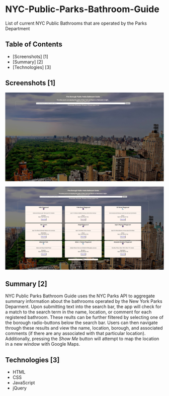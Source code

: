 # NYC-Public-Parks-Bathroom-Guide
List of current NYC Public Bathrooms that are operated by the Parks Department

## Table of Contents

- [Screenshots] [1]
- [Summary] [2]
- [Technologies] [3]

## Screenshots [1]

![Home Screen](/images/home_screen.JPG "Home Screen")

![Results](/images/results_screen.JPG "Results Screen")

## Summary [2]

NYC Public Parks Bathroom Guide uses the NYC Parks API to aggregate summary information about the bathrooms operated by the New York Parks Deparment. Upon submitting text into the search bar, the app will check for a match to the search term in the name, location, or comment for each registered bathroom. These reults can be further filtered by selecting one of the borough radio-buttons below the search bar. Users can then navigate through these results and view the name, location, borough, and associated comments (if there are any associated with that particular location). Additionally, pressing the *Show Me* button will attempt to map the location in a new window with Google Maps. 

## Technologies [3]

- HTML
- CSS
- JavaScript
- jQuery
